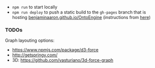 
- `npm run` to start locally
- `npm run deploy` to push a static build to the `gh-pages` branch that is hosting [benjaminaaron.github.io/OntoEngine](https://benjaminaaron.github.io/OntoEngine) (instructions from [here](https://create-react-app.dev/docs/deployment#step-3-deploy-the-site-by-running-npm-run-deploy))

### TODOs

Graph layouting options: 
- https://www.npmjs.com/package/d3-force
- http://getspringy.com/
- 3D: https://github.com/vasturiano/3d-force-graph
